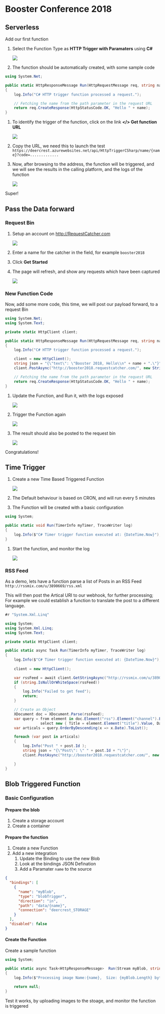 # Booster Conference 2018

## Serverless

Add our first function

1. Select the Function Type as **HTTP Trigger with Paramaters** using **C#**

   ![](./img/FunctionHTTPTrigger.png)

1. The function should be automatically created, with some sample code

```csharp
using System.Net;

public static HttpResponseMessage Run(HttpRequestMessage req, string name, TraceWriter log)
{
    log.Info("C# HTTP trigger function processed a request.");

    // Fetching the name from the path parameter in the request URL
    return req.CreateResponse(HttpStatusCode.OK, "Hello " + name);
}

```

1. To identify the trigger of the function, click on the link **</> Get function URL**

   ![](./img/HttpTriggerUrl.png)

1. Copy the URL, we need this to launch the test `https://deercrest.azurewebsites.net/api/HttpTriggerCSharp/name/{name}?code=.............`

1. Now, after browsing to the address, the function will be triggered, and we will see the results in the calling platform, and the logs of the function

   ![](./img/HttpTriggerLog.png)

Super!


## Pass the Data forward

### Request Bin

1. Setup an account on http://RequestCatcher.com

   ![](./img/requestcatcher.png)

1. Enter a name for the catcher in the field, for example `booster2018`

1. Click **Get Started**

1. The page will refresh, and show any requests which have been captured

   ![](./img/requestcatcherbooster.png)

### New Function Code

Now, add some more code, this time, we will post our payload forward, to a request Bin

```csharp
using System.Net;
using System.Text;

private static HttpClient client;

public static HttpResponseMessage Run(HttpRequestMessage req, string name, TraceWriter log)
{
    log.Info("C# HTTP trigger function processed a request.");

    client = new HttpClient();
    string json = "{\"text\": \"Booster 2018, Hello\\n" + name + ".\"}";
    client.PostAsync("http://booster2018.requestcatcher.com/", new StringContent(json, Encoding.UTF8, "application/json"));

    // Fetching the name from the path parameter in the request URL
    return req.CreateResponse(HttpStatusCode.OK, "Hello " + name);
}

```

1. Update the Function, and Run it, with the logs exposed

   ![](./img/FuncHTTPTrigger-ClientPost.png)

1. Trigger the Function again

   ![](./img/FuncHTTPTrigger-ClientPostBrowser.png)

1. The result should also be posted to the request bin

   ![](./img/FuncHTTPTrigger-ClientPostCatcher.png)

Congratulations!


## Time Trigger

1. Create a new Time Based Triggered Function

   ![](./img/TimeTrigger-New.png)

1. The Default behaviour is based on CRON, and will run every 5 minutes

1. The Function will be created with a basic configuration

```csharp
using System;

public static void Run(TimerInfo myTimer, TraceWriter log)
{
    log.Info($"C# Timer trigger function executed at: {DateTime.Now}");
}
```

1. Start the function, and monitor the log

   ![](./img/TimeTrigger-Run.png)


### RSS Feed

As a demo, lets have a function parse a list of Posts in an RSS Feed `http://rssmix.com/u/3890669/rss.xml` 

This will then post the Artical URI to our webhook, for further processing; For example we could establish a function to translate the post to a different language.


```csharp
#r "System.Xml.Linq"

using System;
using System.Xml.Linq;
using System.Text;

private static HttpClient client;

public static async Task Run(TimerInfo myTimer, TraceWriter log)
{
    log.Info($"C# Timer trigger function executed at: {DateTime.Now}");
    
    client = new HttpClient();

    var rssFeed = await client.GetStringAsync("http://rssmix.com/u/3890669/rss.xml");
    if (string.IsNullOrWhiteSpace(rssFeed))
    {
        log.Info("Failed to get feed");
        return;
    }

    // Create an Object
    XDocument doc = XDocument.Parse(rssFeed);
    var query = from element in doc.Element("rss").Element("channel").Elements("item")
                select new { Title = element.Element("title").Value, Date = Convert.ToDateTime(element.Element("pubDate").Value), Id = element.Element("guid").Value };
    var articals = query.OrderByDescending(x => x.Date).ToList();

    foreach (var post in articals)
    {
        log.Info("Post " + post.Id );
        string json = "{\"Post\": \" " + post.Id + "\"}";
        client.PostAsync("http://booster2018.requestcatcher.com/", new StringContent(json, Encoding.UTF8, "application/json"));

    }
}

```



## Blob Triggered Function

### Basic Configuration

#### Prepare the blob

1. Create a storage account
1. Create a container

#### Prepare the function

1. Create a new Function
1. Add a new integration
   1. Update the Binding to use the new Blob
   1. Look at the bindings JSON Defination
   1. Add a Paramater `name` to the source

```json
{
  "bindings": [
    {
      "name": "myBlob",
      "type": "blobTrigger",
      "direction": "in",
      "path": "data/{name}",
      "connection": "deercrest_STORAGE"
    }
  ],
  "disabled": false
}
```

#### Create the Function

Create a sample function

```csharp
using System;

public static async Task<HttpResponseMessage>  Run(Stream myBlob, string name, TraceWriter log)
{
    log.Info($"Processing image Name:{name},  Size: {myBlob.Length} bytes");
    
    return null;
}
```

Test it works, by uploading images to the stoage, and monitor the function is triggered
